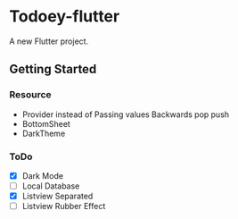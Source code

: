 # Todoey-flutter

A new Flutter project.

## Getting Started
### Resource
- Provider instead of Passing values Backwards pop push
- BottomSheet
- DarkTheme
### ToDo
- [x] Dark Mode
- [ ] Local Database
- [x] Listview Separated
- [ ] Listview Rubber Effect

